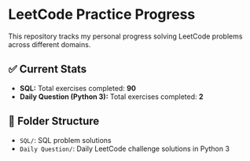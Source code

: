 # LeetCode Practice Progress

This repository tracks my personal progress solving LeetCode problems across different domains.

## ✅ Current Stats

- **SQL:** Total exercises completed: **90**
- **Daily Question (Python 3):** Total exercises completed: **2**

## 📁 Folder Structure

- `SQL/`: SQL problem solutions
- `Daily Question/`: Daily LeetCode challenge solutions in Python 3
